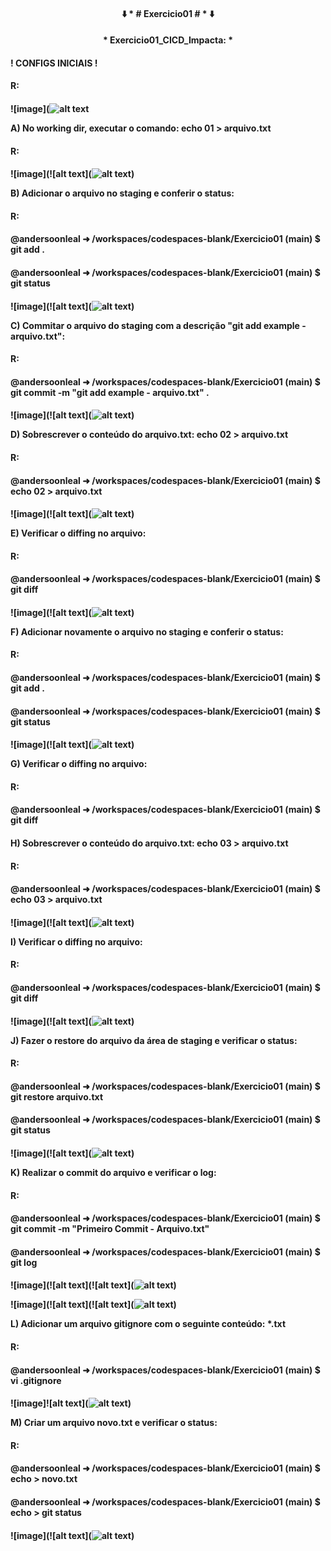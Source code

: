 <h4 align="center">
⬇️ * # Exercicio01 # * ⬇️
</h4>
<h4 align="center">
  * Exercicio01_CICD_Impacta: *
</h4>

<h4>
  ! CONFIGS INICIAIS !
<h4> 
   R: 
<h4>
</h4>
</h4>
</h4>
<h4>


 
![image](![alt text](<img width="468" alt="Imagem1" src="https://github.com/user-attachments/assets/2302120e-d0be-447d-bd4e-36f2b287eca6">)


A) No working dir, executar o comando:
   echo 01 > arquivo.txt
<h4> 
   R: 
<h4>   
</h4>
</h4>
</h4>
<h4>


![image](![alt text](![alt text](image-1.png))


B) Adicionar o arquivo no staging e conferir o status:
<h4> 
 R: 
<h4>
@andersoonleal ➜ /workspaces/codespaces-blank/Exercicio01 (main) $ git add .
</h4>
<h4>
@andersoonleal ➜ /workspaces/codespaces-blank/Exercicio01 (main) $ git status
</h4> 
<h4>
</h4>
</h4>
</h4>
<h4>



![image](![alt text](![alt text](image-2.png))


C) Commitar o arquivo do staging com a descrição "git add example - arquivo.txt":
<h4> 
R:
<h4>
@andersoonleal ➜ /workspaces/codespaces-blank/Exercicio01 (main) $ git commit -m "git add example - arquivo.txt" .
</h4>
<h4>
</h4>
</h4>
</h4>
<h4>


![image](![alt text](![alt text](image-3.png))


D) Sobrescrever o conteúdo do arquivo.txt:
   echo 02 > arquivo.txt
<h4> 
R:
<h4>
@andersoonleal ➜ /workspaces/codespaces-blank/Exercicio01 (main) $ echo 02 > arquivo.txt
</h4>
<h4>
</h4>
</h4>
</h4>
<h4>

![image](![alt text](![alt text](image-4.png))


E) Verificar o diffing no arquivo:
<h4> 
R: 
<h4>
@andersoonleal ➜ /workspaces/codespaces-blank/Exercicio01 (main) $ git diff
</h4>
<h4>
</h4>
</h4>
</h4>
<h4>



![image](![alt text](![alt text](image-5.png))



F) Adicionar novamente o arquivo no staging e conferir o status:
<h4>
R: 
<h4>
@andersoonleal ➜ /workspaces/codespaces-blank/Exercicio01 (main) $ git add .
</h4>
<h4>
@andersoonleal ➜ /workspaces/codespaces-blank/Exercicio01 (main) $ git status
</h4>
<h4>
</h4>
</h4>
</h4>
<h4>

![image](![alt text](![alt text](image-6.png))


G) Verificar o diffing no arquivo:
<h4> 
R: 
<h4>
@andersoonleal ➜ /workspaces/codespaces-blank/Exercicio01 (main) $ git diff
</h4>
<h4>
</h4>
</h4>
</h4>
<h4>




H) Sobrescrever o conteúdo do arquivo.txt:
 echo 03 > arquivo.txt
<h4>
R: 
<h4>
@andersoonleal ➜ /workspaces/codespaces-blank/Exercicio01 (main) $ echo 03 > arquivo.txt
</h4>
<h4>
</h4>
</h4>
</h4>
<h4>


![image](![alt text](![alt text](image-7.png))


I) Verificar o diffing no arquivo:
<h4>
R: 
<h4>
@andersoonleal ➜ /workspaces/codespaces-blank/Exercicio01 (main) $ git diff
</h4>
<h4>
</h4>
</h4>
</h4>
<h4>



![image](![alt text](![alt text](image-8.png))


J) Fazer o restore do arquivo da área de staging e verificar o status:
<h4>
R: 
<h4>
@andersoonleal ➜ /workspaces/codespaces-blank/Exercicio01 (main) $ git restore arquivo.txt 
</h4>
<h4>
@andersoonleal ➜ /workspaces/codespaces-blank/Exercicio01 (main) $ git status
</h4>
<h4>
</h4>
</h4>
</h4>
<h4>


![image](![alt text](![alt text](image-9.png))


K) Realizar o commit do arquivo e verificar o log:
<h4>
R: 
<h4>
@andersoonleal ➜ /workspaces/codespaces-blank/Exercicio01 (main) $ git commit -m "Primeiro Commit - Arquivo.txt"
</h4>
<h4>
@andersoonleal ➜ /workspaces/codespaces-blank/Exercicio01 (main) $ git log
<h4>
</h4>
</h4>
</h4>
<h4>

![image](![alt text](![alt text](![alt text](image-10.png))

![image](![alt text](![alt text](![alt text](image-11.png))


L) Adicionar um arquivo gitignore com o seguinte conteúdo:
 *.txt
<h4> 
R: 
<h4>
@andersoonleal ➜ /workspaces/codespaces-blank/Exercicio01 (main) $ vi .gitignore
</h4>
<h4>
</h4>
</h4>
</h4>
<h4>

![image]![alt text](![alt text](image-12.png))


M) Criar um arquivo novo.txt e verificar o status:
<h4> 
R:
<h4>
@andersoonleal ➜ /workspaces/codespaces-blank/Exercicio01 (main) $ echo > novo.txt
</h4>
<h4>
@andersoonleal ➜ /workspaces/codespaces-blank/Exercicio01 (main) $ echo > git status
</h4>
<h4>
</h4>
</h4>
</h4>
<h4>

![image](![alt text](![alt text](image-13.png))

